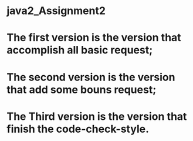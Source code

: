 # java2_Assignment2
# The first version is the version that accomplish all basic request;
# The second version is the version that add some bouns request;
# The Third version is the version that finish the code-check-style.
